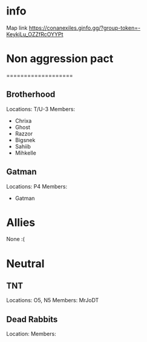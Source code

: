 # info #
Map link https://conanexiles.ginfo.gg/?group-token=-KeykjLu_OZZfRcOYYPt

# Non aggression pact #
===================

## Brotherhood ##
  Locations: T/U-3
  Members:
* Chrixa
* Ghost 
* Razzor 
* Bigsnek 
* Sahiib  
* Mihkelle

## Gatman ##
  Locations: P4
  Members:
* Gatman
    
    
# Allies #
None :(

# Neutral #

## TNT ##
Locations: O5, N5
Members: MrJoDT

## Dead Rabbits ##
Location:
Members:
